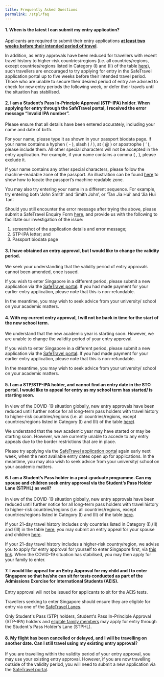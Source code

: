 ```yaml
---
title: Frequently Asked Questions
permalink: /stpl/faq
---
```

#### 1. When is the latest I can submit my entry application?

Applicants are required to submit their entry applications <u><b>at least two weeks before their intended period of travel</b></u>.

In addition, as entry approvals have been reduced for travellers with recent travel history to higher-risk countries/regions (i.e. all countries/regions, except countries/regions listed in Category (I) and (II) of the table [here](/stpl/shn-and-swab-summary)), such travellers are encouraged to try applying for entry in the SafeTravel application portal up to five weeks before their intended travel period. Those who are unable to secure their desired period of entry are advised to check for new entry periods the following week, or defer their travels until the situation has stabilised.

#### 2. I am a Student’s Pass In-Principle Approval (STP-IPA) holder. When applying for entry through the SafeTravel portal, I received the error message “Invalid IPA number”.

Please ensure that all details have been entered accurately, including your name and date of birth.

For your name, please type it as shown in your passport biodata page. If your name contains a hyphen ( - ), slash ( / ), at ( @ ) or apostrophe ( ‘ ), please include them. All other special characters will not be accepted in the entry application. For example, if your name contains a comma ( , ), please exclude it. 

If your name contains any other special characters, please follow the machine-readable zone of the passport. An illustration can be found <a href="/faq/tech#TravellerDetails">here</a> to show how to locate the passport’s machine readable zone. 

You may also try entering your name in a different sequence.  For example, try entering both ‘John Smith’ and ‘Smith John’, or ‘Tan Jia Hui’ and ‘Jia Hui Tan’.

Should you still encounter the error message after trying the above, please submit a SafeTravel Enquiry Form <a href="/contact-us">here</a>, and provide us with the following to facilitate our investigation of the issue:
<ol style="list-style-type:decimal;">
<li>screenshot of the application details and error message;</li>
<li>STP-IPA letter; and</li> 
<li>Passport biodata page</li>
</ol>

#### 3. I have obtained an entry approval, but I would like to change the validity period.

We seek your understanding that the validity period of entry approvals cannot been amended, once issued. 

If you wish to enter Singapore in a different period, please submit a new application via the <a href="https://eservices.ica.gov.sg/STO">SafeTravel portal</a>. If you had made payment for your earlier entry application, please note that this is non-refundable.  

In the meantime, you may wish to seek advice from your university/ school on your academic matters.

#### 4. With my current entry approval, I will not be back in time for the start of the new school term.

We understand that the new academic year is starting soon. However, we are unable to change the validity period of your entry approval. 

If you wish to enter Singapore in a different period, please submit a new application via the <a href="https://eservices.ica.gov.sg/STO">SafeTravel portal</a>. If you had made payment for your earlier entry application, please note that this is non-refundable.  

In the meantime, you may wish to seek advice from your university/ school on your academic matters.

#### 5. I am a STP/STP-IPA holder, and cannot find an entry date in the STO portal. I would like to appeal for entry as my school term has started/ is starting soon.

In view of the COVID-19 situation globally, new entry approvals have been reduced until further notice for all long-term pass holders with travel history to higher-risk countries/regions (i.e. all countries/regions, except countries/regions listed in Category (I) and (II) of the table [here](/stpl/shn-and-swab-summary)). 

We understand that the new academic year may have started or may be starting soon. However, we are currently unable to accede to any entry appeals due to the border restrictions that are in place. 

Please try applying via the <a href="https://eservices.ica.gov.sg/STO">SafeTravel application portal</a> again early next week, when the next available entry dates open up for applications. In the meantime, you may also wish to seek advice from your university/ school on your academic matters.

#### 6.  I am a Student’s Pass holder in a post-graduate programme. Can my spouse and children seek entry approval via the Student’s Pass Holder Lane (STPHL) as well?
In view of the COVID-19 situation globally, new entry approvals have been reduced until further notice for all long-term pass holders with travel history to higher-risk countries/regions (i.e. all countries/regions, except countries/regions listed in Category (I) and (II) of the table [here](/stpl/shn-and-swab-summary). 

If your 21-day travel history includes only countries listed in Category (I),(II) and (III) in the table [here](/stpl/shn-and-swab-summary), you may submit an entry appeal for your spouse and children <a href="https://go.gov.sg/sto-enquiry">here</a>. 

If your 21-day travel history includes a higher-risk country/region, we advise you to apply for entry approval for yourself to enter Singapore first, via <a href="https://eservices.ica.gov.sg/STO">this link</a>. When the COVID-19 situation has stabilised, you may then apply for your family to enter.

#### 7. I would like appeal for an Entry Approval for my child and I to enter Singapore so that he/she can sit for tests conducted as part of the Admissions Exercise for International Students (AEIS).

Entry approval will not be issued for applicants to sit for the AEIS tests.  

Travellers seeking to enter Singapore should ensure they are eligible for entry via one of the <a href="/arriving/overview">SafeTravel Lanes</a>.

Only Student's Pass (STP) holders, Student's Pass In-Principle Approval (STP-IPA) holders and [eligible family members](/stpl/requirements-and-process) may apply for entry through the Student's Pass Holder's Lane (STPHL).

#### 8. My flight has been cancelled or delayed, and I will be travelling on another date. Can I still travel using my existing entry approval?

If you are travelling within the validity period of your entry approval, you may use your existing entry approval. However, if you are now travelling outside of the validity period, you will need to submit a new application via the <a href="https://eservices.ica.gov.sg/STO">SafeTravel portal</a>.